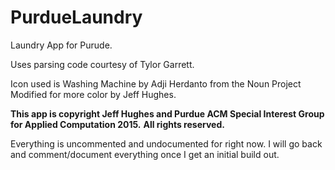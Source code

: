 # PurdueLaundry

Laundry App for Purude. 

Uses parsing code courtesy of Tylor Garrett.

Icon used is Washing Machine by Adji Herdanto from the Noun Project
Modified for more color by Jeff Hughes.

**This app is copyright Jeff Hughes and Purdue ACM Special Interest Group for Applied Computation 2015.**
**All rights reserved.**

Everything is uncommented and undocumented for right now. I will go back and comment/document everything once I get an initial build out. 
